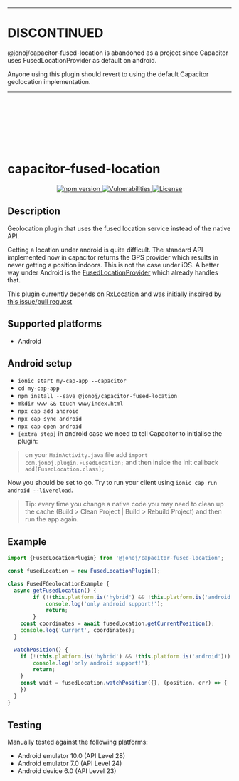 <br>
<br>
<br>
<br>

---

# DISCONTINUED

@jonoj/capacitor-fused-location is abandoned as a project since Capacitor uses FusedLocationProvider as default on android.

Anyone using this plugin should revert to using the default Capacitor geolocation implementation.

---


<br>
<br>
<br>
<br>
<br>
<br>

# capacitor-fused-location

<p align="center">
    <a href="https://www.npmjs.com/package/@jonoj/capacitor-fused-location">
        <img src="https://badge.fury.io/js/%40jonoj%2Fcapacitor-fused-location.svg" alt="npm version" />
    </a>
        <a href="https://snyk.io/test/npm/%40jonoj%2Fcapacitor-fused-location">
            <img src="https://snyk.io/test/npm/%40jonoj%2Fcapacitor-fused-location/badge.svg" alt="Vulnerabilities" />
        </a>
    <a href="https://opensource.org/licenses/MIT">
        <img src="https://img.shields.io/badge/License-MIT-GREEN.svg" alt="License" />
    </a>
</p>

## Description

Geolocation plugin that uses the fused location service instead of the native API.

Getting a location under android is quite difficult. The standard API implemented now in capacitor returns the GPS provider which results in never getting a position indoors. This is not the case under iOS. A better way under Android is the [FusedLocationProvider](https://developers.google.com/android/reference/com/google/android/gms/location/FusedLocationProviderClient) which already handles that.

This plugin currently depends on [RxLocation](https://github.com/patloew/RxLocation) and was initially inspired by [this issue/pull request](https://github.com/ionic-team/capacitor/issues/379)

 ## Supported platforms
 
 * Android
 
## Android setup

- `ionic start my-cap-app --capacitor`
- `cd my-cap-app`
- `npm install --save @jonoj/capacitor-fused-location`
- `mkdir www && touch www/index.html`
- `npx cap add android`
- `npx cap sync android`
- `npx cap open android`
- `[extra step]` in android case we need to tell Capacitor to initialise the plugin:

> on your `MainActivity.java` file add `import com.jonoj.plugin.FusedLocation;` and then inside the init callback `add(FusedLocation.class);`

Now you should be set to go. Try to run your client using `ionic cap run android --livereload`.

> Tip: every time you change a native code you may need to clean up the cache (Build > Clean Project | Build > Rebuild Project) and then run the app again.


## Example

```js
import {FusedLocationPlugin} from '@jonoj/capacitor-fused-location';

const fusedLocation = new FusedLocationPlugin();

class FusedFGeolocationExample {
  async getFusedLocation() {
        if (!(this.platform.is('hybrid') && !this.platform.is('android'))) {
            console.log('only android support!');
            return;
        }
    const coordinates = await fusedLocation.getCurrentPosition();
    console.log('Current', coordinates);
  }

  watchPosition() {
    if (!(this.platform.is('hybrid') && !this.platform.is('android'))) {
        console.log('only android support!');
        return;
    }
    const wait = fusedLocation.watchPosition({}, (position, err) => {
    })
  }
}
```


## Testing

Manually tested against the following platforms:

*  Android emulator 10.0 (API Level 28)
*  Android emulator 7.0 (API Level 24)
*  Android device 6.0 (API Level 23)

